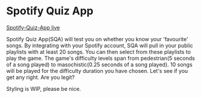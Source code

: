# Spotify Quiz App

[Spotify-Quiz-App live](http://spotify-quiz-app.herokuapp.com/)

Spotify Quiz App(SQA) will test you on whether you know your 'favourite' songs. By integrating with your Spotify account, SQA will pull in your public playlists with at least 20 songs. You can then select from these playlists to play the game. The game's difficulty levels span from pedestrian(5 seconds of a song played) to masochistic(0.25 seconds of a song played). 10 songs will be played for the difficulty duration you have chosen. Let's see if you get any right. Are you legit?

Styling is WIP, please be nice.
